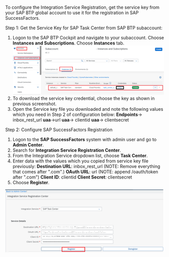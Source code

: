 To configure the Integration Service Registration, get the service key from your SAP BTP global account to use it for the registration in SAP SuccessFactors.

Step 1: Get the Service Key for SAP Task Center from SAP BTP subaccount:
1. Logon to the SAP BTP Cockpit and navigate to your subaccount. Choose **Instances and Subscriptions**. Choose **Instances** tab.
    ![alt text](images/1.png)
2. To download the service key credential, choose the key as shown in previous screenshot.
3. Open the Service key file you downloaded and note the following values which you need in Step 2 of configuration below:
    **Endpoints**->  inbox_rest_url
    **uaa**->url
    **uaa**->  clientid
    **uaa**-> clientsecret

Step 2: Configure SAP SuccessFactors Registration

1. Logon to the **SAP SuccessFactors** system with admin user and go to **Admin Center**.
2. Search for **Integration Service Registration Center**.
3. From the Integration Service dropdown list, choose **Task Center**.
4. Enter data with the values which you copied from service key file previously:
        **Destination URL**: inbox_rest_url (NOTE: Remove everything that comes after ".com".)
        **OAuth URL**: url (NOTE: append /oauth/token after ".com")
        **Client ID**: clientid
        **Client Secret**: clientsecret
5. Choose **Register**.

![alt text](images/2.png)